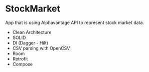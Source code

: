 # StockMarket
App that is using Alphavantage API to represent stock market data.
- Clean Architecture
- SOLID
- DI (Dagger - Hilt)
- CSV parsing with OpenCSV
- Room
- Retrofit
- Compose
